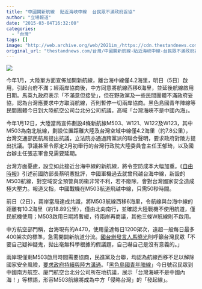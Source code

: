 ```yaml
---
title: "中國闢新航線  貼近海峽中線  台民眾不滿政府妥協"
author: "立場報道"
date: "2015-03-04T16:32:00"
categories:
  - "台灣"
tags: []
image: "http://web.archive.org/web/2021im_/https://cdn.thestandnews.com/media/photos/cache/tw-18_o9iq6_1200x0.png"
original_url: "thestandnews.com/台灣/中國闢新航線-貼近海峽中線-台民眾不滿政府妥協"
---
```

![](http://web.archive.org/web/2021im_/https://cdn.thestandnews.com/media/photos/cache/tw-18_o9iq6_1200x0.png)

今年1月，大陸單方面宣佈加開新航線，離台海中線僅4.2海里，明日（5日）啟用，引起台府不滿；經兩岸協商後，中方同意將航線西移6海里，並延後航線啟用日期。馬英九政府表示「不滿意但接受」，但在野政黨及一些民間團體不滿政府妥協，認為台灣應要求中方取消航線，否則暫停一切兩岸協商。黑色島國青年陣線等民間團體今日到大陸航空公司台北分公司抗議，高喊「台灣海峽不是中國內海」。

今年1月12日，大陸當局宣佈劃設4條新航線M503、W121、W122及W123，其中M503為南北航線，劃設位置距離大陸及台灣空域中線僅4.2海里（約7.8公里），台灣交通部民航局提出抗議，立法院亦通過跨黨派的聯合聲明，要求政府對陵方提出抗議。爭議甚至令原定2月初舉行的台灣行政院大陸委員會主任王郁琦，以及國台辦主任張志軍會見需要延期。

台灣方面憂慮，設立如此接近台海中線的新航線，將令空防成本大幅加重。《[自由時報](http://web.archive.org/web/20210628145639/http://news.ltn.com.tw/news/focus/paper/859813)》引述前國防部長蔡明憲批評，中國軍機過去就曾飛越台海中線，新設的M503航線，對空域安全預警與防衞非常不利，若不廢除，會對台灣國家安全造成極大壓力。報道又指，中國戰機在M503航道飛越中線，只需50秒時間。

前日（2日），兩岸當局達成共識，將M503航線西移6海里，令航線與台海中線的距離有10.2海里（約18.89公里），僅由北向南行，並確認大陸戰機不使用航道，僅民航機使用；M503啟用日期將暫緩，待兩岸再商議，其他三條W航線則不啟用。

中方航空部門稱，台海現有的A470，使用量達每日1200架次，遠超一般每日最多400架次的標準，急需開闢新航道分流。[國台辦發言人馬曉光](http://web.archive.org/web/20210628145639/http://www.chinatimes.com/newspapers/20150304000425-260102)則呼籲台灣民眾「不要自己疑神疑鬼，拋出毫無科學根據的假議題，自己嚇自己是沒有意義的。」

兩岸現僅剩M503啟用時間需要協商，民進黨及台聯，均認為航線西移不足以解除國家安全風險，[要求政府持續與陸方溝通](http://web.archive.org/web/20210628145639/http://www.cna.com.tw/news/aipl/201503020395-1.aspx)。「[黑色島國青年陣線](http://web.archive.org/web/20210628145639/https://www.facebook.com/lslandnationyouth/photos/a.178388802344374.1073741829.177308745785713/380743042108948/?type=1&theater)」今日號召民眾到中國南方航空、廈門航空台北分公司所在地抗議，展示「台灣海峽不是中國內海！」等標語，形容M503航線將成為中方「侵略台灣」的「發起線」。